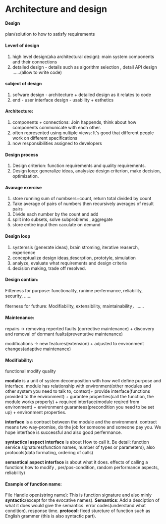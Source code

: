 # Architecture and design

#### Design

plan/solution to how to satisfy requirements

#### Leverl of design

1. high level design\(aka architectural design\): main system components and their connections
2. detailed design - details such as algorithm selection , detail API design ……\(allow to write code\)

#### subject of design

1. sofware design - architecture + detailed design as it relates to code
2. end - user interface design - usability + esthetics 

#### Architecture:

1. components + connections: Join happends, think about how components communicate with each other.
2. often represented using nultiple views: It's good that different people work on different specifications
3. now responsibilities assigned to developers

#### Design process

1. Design criterion: function requirements and quality requirements. 
2. Design loop: generalize ideas, analysize design criterion, make decision, optimization.

#### Avarage exercise

1. store running sum of numbsers+count, return total divided by count
2. Take average of pairs of numbers then recursively averages of result pairs
3. Divide each number by the count and add 
4. split into subsets, solve subproblems , aggregate 
5. store entire input then caculate on demand

#### Design loop

1. systemsis \(generate ideas\), brain stroming, iterative reaserch, experience
2. conceptualize design ideas,descrption, prototyle, simulation
3. analyze, evaluate what requirements and design criteria
4. decision making, trade off resolved.

#### Design contian:

Fitteness for purpose: functionality, runime perfermance, reliability, security, ……

fiterness for futhure: Modifiability, extensibility, maintainability，……

#### Maintenance:

repairs -&gt; removing reperted faults \(corrective maintenance\) + discovery and removal of dormant fualts\(preventative maintenance\)

modifications -&gt; new features\(extension\) + adjusted to environment changes\(adaptive maintenance\)

#### Modifiability:

functional modify quality 

**module** is a unit of system decomposition with how well define purpose and interface. module has relationship with environment\(other modules and other system you need to talk to, context\)+ provide interface\(functions provided to the environment\) + gurantee properties\(call the function, the module works properly\) + required interface\(module reqired from environment\) + environment guarantees\(precondition you need to be set up\) + environment properties.

**interface** is a contract between the module and the environment. contract means two way-promise, do the job for someone and someone pay you. We hope interface is successful and also good perfermance. 

**syntactical aspect interface** is about How to call it. Be detail: function service signatures\(function names, number of types or parameters\), also protocols\(data formating, ordering of calls\)

**semantical aspect interface** is about what it does. effects of calling a function\( how to modify , per/pos-condition, random performance aspects, reliability\)

#### Example of function name:

File Handle open\(string name\): This is function signature and also minly **syntactic**\(except for the evocative names\). **Semantics**: Add a desciption of what it does would give the semantics. error codes\(understand what condition\). response time. **protocol:** fixed sturcture of function such as English grammer \(this is also syntactic part\).





